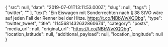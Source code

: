 {
  "src": null,
  "date": "2019-07-01T13:11:53.000Z",
  "slug": null,
  "tags": [
    "twitter",
    ""
  ],
  "text": "Ein Eiswagen mit Sonderrechten nach § 38 StVO wäre auf jeden Fall der Renner bei der Hitze. https://t.co/NBbWwXQQbg",
  "type": "twitter_tweet",
  "title": "1145681432632860674",
  "category": "posts",
  "media_url": null,
  "original_url": "https://t.co/NBbWwXQQbg",
  "location_latitude": null,
  "additional_payload": null,
  "location_longitude": null
}

